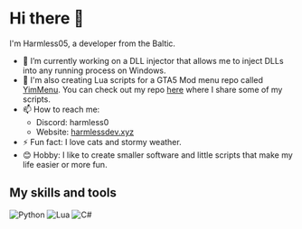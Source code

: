 # Hi there 👋

I'm Harmless05, a developer from the Baltic.

- 🔭 I’m currently working on a DLL injector that allows me to inject DLLs into any running process on Windows.
- 📃 I'm also creating Lua scripts for a GTA5 Mod menu repo called [YimMenu](https://github.com/YimMenu/YimMenu). You can check out my repo [here](https://github.com/Harmless05/harmless-lua) where I share some of my scripts.
- 📫 How to reach me:
  - Discord: harmless0
  - Website: [harmlessdev.xyz](https://harmlessdev.xyz)
- ⚡ Fun fact: I love cats and stormy weather.
- 😊 Hobby: I like to create smaller software and little scripts that make my life easier or more fun.

## My skills and tools

![Python](https://img.shields.io/badge/-Python-black?style=flat-square&logo=python)
![Lua](https://img.shields.io/badge/-Lua-blue?style=flat-square&logo=lua)
![C#](https://img.shields.io/badge/-C%23-purple?style=flat-square&logo=c-sharp)
